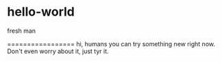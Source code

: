 # hello-world
fresh man

=================
hi, humans
you can try something new right now. Don't even worry about it, just tyr it.
